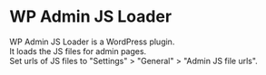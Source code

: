 # WP Admin JS Loader
WP Admin JS Loader is a WordPress plugin.  
It loads the JS files for admin pages.  
Set urls of JS files to "Settings" > "General" > "Admin JS file urls".
